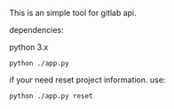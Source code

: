 This is an simple tool for gitlab api.

dependencies:

python 3.x

```shell
python ./app.py
```

if your need reset project information. use:

```shell
python ./app.py reset
```
